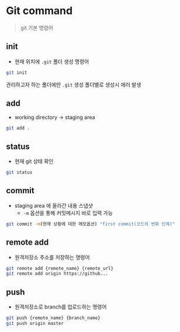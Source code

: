 # Git command

> git 기본 명령어

## init
- 현재 위치에 `.git` 폴더 생성 명령어

```bash
git init
```
관리하고자 하는 폴더에만 `.git` 생성 폴더별로 생성시 에러 발생

## add
- working directory -> staging area

```bash
git add .
```

## status
- 현재 git 상태 확인

```bash
git status
```

## commit
- staging area 에 올라간 내용 스냅샷
    - `-m` 옵션을 통해 커밋메시지 바로 입력 가능

```bash
git commit -m(현재 상황에 대한 메모옵션) "first commit(코드의 변화 단계)"
```

## remote add

- 원격저장소 주소를 저장하는 명령어

```bash
git remote add {remote_name} {remote_url}
git remote add origin https://github...
```

## push

- 원격저장소로 branch를 업로드하는 명령어

```bash
git push {remote_name} {branch_name}
git push origin master
```